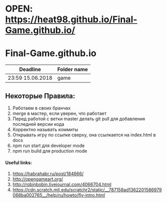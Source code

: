 # OPEN: https://heat98.github.io/Final-Game.github.io/

# Final-Game.github.io

| Deadline  | Folder name |
|-----------|-------------|
| 23:59 15.06.2018 | game |

## Некоторые Правила: 
  1) Работаем в своих бранчах
  2) merge в мастер, если уверен, что работает
  3) Перед работой с ветки master делать git pull для добавления последней версии кода
  4) Корректно называть коммиты
  5) Открывать игру по ссылке сверху, она ссылкается на index.html в docs
  6) npm run start для developer mode
  7) npm run build для production mode
  
#### Useful links:
1) https://habrahabr.ru/post/184666/  
2) http://opengameart.org/
3) http://robinbobin.livejournal.com/4066704.html
4) https://cdn.scratch.mit.edu/scratchr2/static/__787158ad1362201586979068ba002765__/help/ru/howto/fly-intro.html
